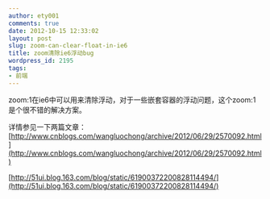 ```yaml
---
author: ety001
comments: true
date: 2012-10-15 12:33:02
layout: post
slug: zoom-can-clear-float-in-ie6
title: zoom清除ie6浮动bug
wordpress_id: 2195
tags:
- 前端
---
```


zoom:1在ie6中可以用来清除浮动，对于一些嵌套容器的浮动问题，这个zoom:1是个很不错的解决方案。



详情参见一下两篇文章：[http://www.cnblogs.com/wangluochong/archive/2012/06/29/2570092.html](http://www.cnblogs.com/wangluochong/archive/2012/06/29/2570092.html)

[http://51ui.blog.163.com/blog/static/61900372200828114494/](http://51ui.blog.163.com/blog/static/61900372200828114494/)

